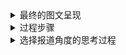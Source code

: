 <details>
 
<summary>最终的图文呈现</summary>

### 最终的图文呈现

在2018年生态环境部最新发布的《全国大、中城市固体废物污染环境防治年报》中，北京以901.8万吨的数据位列城市生活垃圾产生量第一，这些垃圾足以填满2.5个故宫。2013-2017年城市生活垃圾产生量排名前十的城市里，上海、北京轮流登顶榜首。北京与上海作为超大城市，是全国政治、经济、文化、国际交往的中心，人口数量一直居于城市人口的前列，相应的，产生的垃圾自然也比普通的大城市多。

！[image](https://github.com/wangsihan98/homework/blob/master/homework4-picture1.jpg)

计算完成后，我们发现生活垃圾人均产生量最多的城市是广州，其次是佛山，北京和上海分别居于第6位和第8位。为什么在计算人均后会出现这样的情况？城市垃圾产生量除了与人口有关，还与哪些因素有关呢？
查阅资料发现，城市生活垃圾产生量还与生产总值、居民消费水平、生活方式、能源状况等有关。

通过图表，我们可以发现，人均GDP与城市垃圾人均产生量呈正相关，但东莞、西安却不太符合这一关系。这表明城市垃圾的产生受多方面因素的影响，不能简单只把它与GDP相连。但人均垃圾产生量也从侧面反映了一个城市的经济发展程度。
同时，我们从图表中可以看出，广东省的四个市居于人均垃圾产生量的前四位，这肯定不是巧合，与广东近几年的发展是离不开的。

</details>

<details>
 
<summary>过程步骤</summary>

### 过程步骤

##### 1.数据来源

[中华人民共和国生态环境部《2018年全国大中城市固体废物污染环境防治年报》](http://gts.mee.gov.cn/gtfwgl/gtfwjkglgg/201901/P020190102329655586300.pdf)

[中国统计信息网](http://www.tjcn.org/)

[北京市统计局](http://www.bjstats.gov.cn/tjsj/tjgb/ndgb/)

[上海市统计局](http://tjj.sh.gov.cn/html/sjfb/ydsj/)

[广州市统计局 2017年广州市人口规模及分布情况](http://www.gzstats.gov.cn/gzstats/tjgb_qtgb/201802/cf533209a9cc46d08da1f6070a65067e.shtml)

[深圳市统计局 深圳市2017年国民经济和社会发展统计公报](http://www.sz.gov.cn/sztjj2015/zwgk/zfxxgkml/tjsj/tjgb/201804/t20180416_11765330.htm)

[成都市统计局 成都市统计局关于2017年成都市主要人口数据的公告](http://www.cdstats.chengdu.gov.cn/htm/detail_95445.html)

[杭州政府网 2017年杭州市国民经济和社会发展统计公报](http://www.hangzhou.gov.cn/art/2018/5/21/art_805865_18193579.html)

[武汉市统计局 2017年武汉市国民经济和社会发展统计公报](http://tjj.wuhan.gov.cn/details.aspx?id=3957)

[东莞市人民政府 2017年东莞市国民经济和社会发展统计公报](http://www.dg.gov.cn/007330010/0600/201804/c13535ad13ee42d5bb634a37e3cf358d.shtml)

[广东省人民政府 2017年佛山市统计公报出炉：常住人口增量逾19万 超国内多个经济强市](http://www.gd.gov.cn/ywdt/dsdt/201804/t20180411_268847.htm)

##### 2.参考的资料、数据收集过程

[1] 周翠红、路迈西、吴文伟、白茹：《北京市城市生活垃圾产量预测》，中国矿业大学学报，2003年第32卷第2期

[2] [5年城市数据，为什么垃圾与GDP一起增长？](http://finance.sina.com.cn/stock/relnews/us/2019-07-03/doc-ihytcitk9516767.shtml)

[3] [广州全面推进垃圾分类！去年人均每天制造垃圾2.7斤超过京沪](http://m.mp.oeeee.com/a/BAAFRD000020190709179952.html)

##### 3.数据分析和呈现的步骤

我把十个城市的生活垃圾产生量、城市常住人口、城市GDP输入到Excel中，计算出城市生活垃圾人均产生量、城市人均GDP，分别对这两项进行排序，观察城市生活垃圾产生量、市生活垃圾人均产生量、城市人均GDP这三项排名的变化。

我用的是数可视Hanabi做的图，我挑选了一些模板进行拟合，但最后还是发现柱状图或者条形图才最简单直观，虽然不够美观。我觉得数据会限制模板的选择，如果是全国各地的垃圾数据就容易做出好看高级的地图，但另一方面也反映了我在制图方面的经验不足。

在绘制第二个图时，Hanabi上没有非常符合的模板，所以我用它做了一个简单的数据呈现后，放到PS里加上了一些坐标和图示。选择哑铃图是想表示城市人均GDP与人均垃圾生产量之间的差距，差距小表示人均垃圾产量与GDP在是个城市中的排名相当，能够通过垃圾生产量反映GDP水平，但直观看到十个城市的可视化数据后，发现人均垃圾生产量和人均GDP联系也是有限的。

</details>

<details>
 
<summary>选择报道角度的思考过程</summary>

### 选择报道角度的思考过程

我在浏览关于垃圾的数据新闻时，比如《如果北京的垃圾不处理 4个半月就可以淹没故宫》、《中国是进口塑料垃圾最多的国家》、《我们生活的世界，就像一个垃圾场》等，分别从对垃圾量的形象表现、中国塑料垃圾的现状、垃圾的回收等角度对与垃圾相关的数据进行了处理。但在概括省份及城市的垃圾生产量排名时，只简单解释了图表的内容，过于笼统和简单。我认为，省份与直辖市是不能放在一起直接进行比较和排名的，二者在人口、土地面积等方面差别较大。即便是城市之间的比较，直辖市与地级市也在人口、面积方面有所区别。所以，我觉得城市生活垃圾总生产量不是一个可以准确衡量城市垃圾污染的指标，相比之下，人均生产量可能更准确一些。

于是，在我找到排名前十各市的数据并运算后，发现北京并不是人均生活垃圾生产量最多的城市，反而是广州。我在想，这个算出来的“商”究竟有什么意义呢？它是由什么因素影响，又可以代表什么呢？

所以，数据计算可以作为一个起点，启发我们去研究数据背后的原因。

在查找资料后，我发现一个城市的人均垃圾生产量与人均GDP、社会生活水平、生活方式等都有关系。我同时计算了各市的人均GDP，发现有些数据是吻合的，但东莞市、西安市却是少有的GDP低但人均垃圾生产量高的城市。所以人均GDP无法完全解释人均垃圾生产量，可能GDP增长到一定程度，城市文明程度也在增高，环保意识加强，产生的垃圾反而少。


</details>
